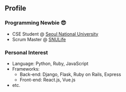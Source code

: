 ## Profile

### Programming Newbie 😎
* CSE Student @ [Seoul National University](https://cse.snu.ac.kr/)
* Scrum Master @ [SNULife](https://snulife.com/)

### Personal Interest
* Language: Python, Ruby, JavaScript
* Frameworks: 
  * Back-end: Django, Flask, Ruby on Rails, Express
  * Front-end: React.js, Vue.js
* etc.


<!--
**csehuman/csehuman** is a ✨ _special_ ✨ repository because its `README.md` (this file) appears on your GitHub profile.

Here are some ideas to get you started:

- 🔭 I’m currently working on ...
- 🌱 I’m currently learning ...
- 👯 I’m looking to collaborate on ...
- 🤔 I’m looking for help with ...
- 💬 Ask me about ...
- 📫 How to reach me: ...
- 😄 Pronouns: ...
- ⚡ Fun fact: ...
-->

